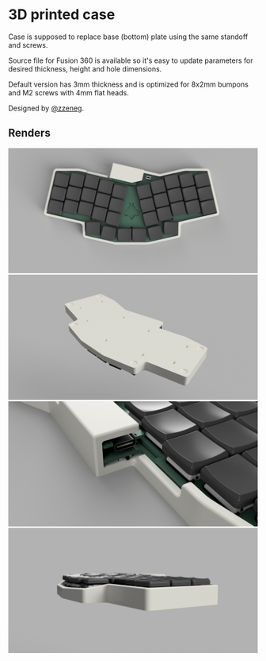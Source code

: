 # 3D printed case

Case is supposed to replace base (bottom) plate using the same standoff and screws.

Source file for Fusion 360 is available so it's easy to update parameters for desired thickness, height and hole dimensions.

Default version has 3mm thickness and is optimized for 8x2mm bumpons and M2 screws with 4mm flat heads.

Designed by [@zzeneg](https://github.com/zzeneg).

## Renders

![](./renders/top.png)
![](./renders/bottom.png)
![](./renders/usb.png)
![](./renders/thumb.png)
